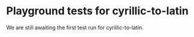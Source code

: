 # Playground tests for cyrillic-to-latin
We are still awaiting the first test run for cyrillic-to-latin.
